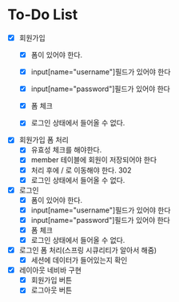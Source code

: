 # To-Do List

- [x] 회원가입
    - [x] 폼이 있어야 한다.
    - [x] input[name="username"]필드가 있어야 한다
    - [x] input[name="password"]필드가 있어야 한다
    - [x] 폼 체크
    - [x] 로그인 상태에서 들어올 수 없다.


- [x] 회원가입 폼 처리
    - [x] 유효성 체크를 해야한다.
    - [x] member 테이블에 회원이 저장되어야 한다
    - [x] 처리 후에 / 로 이동해야 한다. 302
    - [x] 로그인 상태에서 들어올 수 없다.

- [x] 로그인
    - [x] 폼이 있어야 한다.
    - [x] input[name="username"]필드가 있어야 한다
    - [x] input[name="password"]필드가 있어야 한다
    - [x] 폼 체크
    - [x] 로그인 상태에서 들어올 수 없다.

- [x] 로그인 폼 처리(스프링 시큐리티가 알아서 해줌)
    - [x] 세션에 데이터가 들어있는지 확인

- [x] 레이아웃 네비바 구현
    - [x] 회원가입 버튼
    - [x] 로그아웃 버튼